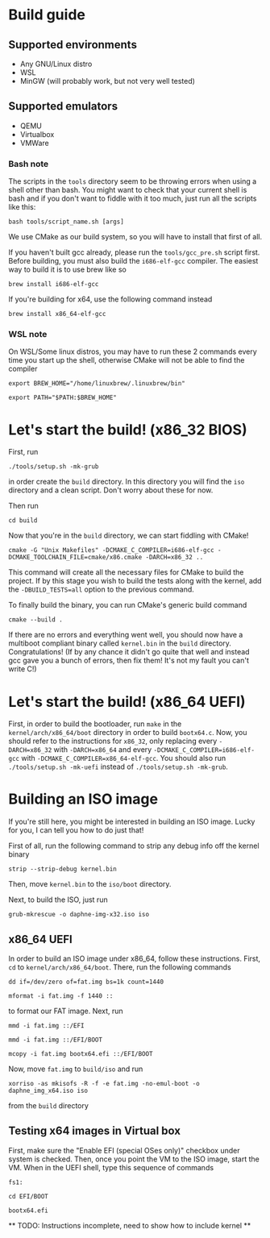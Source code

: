 # Build guide

## Supported environments
* Any GNU/Linux distro
* WSL
* MinGW (will probably work, but not very well tested)

## Supported emulators
* QEMU
* Virtualbox
* VMWare

### Bash note
The scripts in the `tools` directory seem to be throwing errors when using a shell other than bash. You
might want to check that your current shell is bash and if you don't want to fiddle with it
too much, just run all the scripts like this:

```
bash tools/script_name.sh [args]
```

We use CMake as our build system, so you will have to install that first of all.

If you haven't built gcc already, please run the `tools/gcc_pre.sh` script first.
Before building, you must also build the `i686-elf-gcc` compiler. The easiest way to build it is to use brew like so

```
brew install i686-elf-gcc
```

If you're building for x64, use the following command instead

```
brew install x86_64-elf-gcc
```

### WSL note
On WSL/Some linux distros, you may have to run these 2 commands every time you start up the shell, otherwise CMake will not be able to find the compiler

```
export BREW_HOME="/home/linuxbrew/.linuxbrew/bin"
```

```
export PATH="$PATH:$BREW_HOME"
```

# Let's start the build! (x86_32 BIOS)
First, run

```
./tools/setup.sh -mk-grub
```

in order create the `build` directory. In this directory you will find the `iso` directory and a clean script. Don't worry about these for now.

Then run

```
cd build
```

Now that you're in the `build` directory, we can start fiddling with CMake!

```
cmake -G "Unix Makefiles" -DCMAKE_C_COMPILER=i686-elf-gcc -DCMAKE_TOOLCHAIN_FILE=cmake/x86.cmake -DARCH=x86_32 ..
```
This command will create all the necessary files for CMake to build the project. If by this stage you wish to build the tests along with the kernel, add the `-DBUILD_TESTS=all` option to the previous command.

To finally build the binary, you can run CMake's generic build command

```
cmake --build .
```

If there are no errors and everything went well, you should now have a multiboot compliant binary called `kernel.bin` in the `build` directory. Congratulations! (If by any chance it didn't go quite that well and instead gcc gave you a bunch of errors, then fix them! It's not my fault you can't write C!)

# Let's start the build! (x86_64 UEFI)
First, in order to build the bootloader, run `make` in the `kernel/arch/x86_64/boot` directory in order to build `bootx64.c`. Now, you should refer to the instructions for `x86_32`, only replacing every `-DARCH=x86_32` with `-DARCH=x86_64` and every `-DCMAKE_C_COMPILER=i686-elf-gcc` with `-DCMAKE_C_COMPILER=x86_64-elf-gcc`. You should also run `./tools/setup.sh -mk-uefi` instead of `./tools/setup.sh -mk-grub`.

# Building an ISO image
If you're still here, you might be interested in building an ISO image. Lucky for you, I can tell you how to do just that!

First of all, run the following command to strip any debug info off the kernel binary

```
strip --strip-debug kernel.bin
```

Then, move `kernel.bin` to the `iso/boot` directory.

Next, to build the ISO, just run

```
grub-mkrescue -o daphne-img-x32.iso iso
```

## x86_64 UEFI
In order to build an ISO image under x86_64, follow these instructions.
First, `cd` to `kernel/arch/x86_64/boot`. There, run the following commands

```
dd if=/dev/zero of=fat.img bs=1k count=1440
```

```
mformat -i fat.img -f 1440 ::
```

to format our FAT image. Next, run

```
mmd -i fat.img ::/EFI
```

```
mmd -i fat.img ::/EFI/BOOT
```

```
mcopy -i fat.img bootx64.efi ::/EFI/BOOT
```

Now, move `fat.img` to `build/iso` and run

```
xorriso -as mkisofs -R -f -e fat.img -no-emul-boot -o daphne_img_x64.iso iso
```

from the `build` directory

## Testing x64 images in Virtual box
First, make sure the "Enable EFI (special OSes only)" checkbox under system is checked. Then, once
you point the VM to the ISO image, start the VM. When in the UEFI shell, type this sequence of commands

```
fs1:
```

```
cd EFI/BOOT
```

```
bootx64.efi
```

** TODO: Instructions incomplete, need to show how to include kernel **
